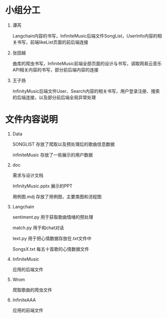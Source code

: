 # 小组分工
1. 谭芮

   Langchain内容的书写，InfiniteMusic后端文件SongList，UserInfo内容的相关书写，前端likeList页面的前后端连接
   
2. 张田越

   曲库的爬虫书写，InfiniteMusic前端全部页面的设计与书写，调取网易云音乐API相关内容的书写，部分前后端内容的连接
  
3. 王子扬

   InfinityMusic后端文件User、Search内容的相关书写，用户登录注册、搜索的后端连接，以及部分前后端全局异常处理


# 文件内容说明
1. Data
   
   SONGLIST 存放了爬取以及预处理后的歌曲信息数据
   
   infiniteMusic 存放了一些展示的用户数据
   
2. doc

   需求与设计文档

   InfinityMusic.pptx 展示的PPT

   用例图.mdj 存放了用例图，主要类图和流程图
   
3. Langchain

   sentiment.py 用于获取歌曲情绪的预处理

   match.py 用于和chat对话

   text.py 用于把心情数据存放在.txt文件中

   SongsX.txt 每五十首歌的心情数据文件

4. InfiniteMusic

   应用的后端文件

5. Wrom

   爬取歌曲的爬虫文件

6. InfiniteAAA

   应用的前端文件
    
